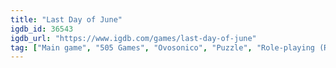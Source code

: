 ```yaml
---
title: "Last Day of June"
igdb_id: 36543
igdb_url: "https://www.igdb.com/games/last-day-of-june"
tag: ["Main game", "505 Games", "Ovosonico", "Puzzle", "Role-playing (RPG)", "Adventure", "Indie", "Single player", "Third person", "Drama"]
---
```

